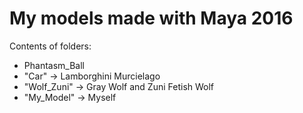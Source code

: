# My models made with Maya 2016

Contents of folders:
- Phantasm_Ball
- "Car" -> Lamborghini Murcielago
- "Wolf_Zuni" -> Gray Wolf and Zuni Fetish Wolf
- "My_Model" -> Myself
